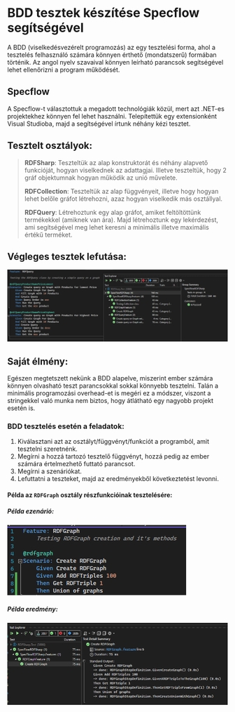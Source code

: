 # BDD tesztek készítése Specflow segítségével

A BDD (viselkedésvezérelt programozás) az egy tesztelési forma, ahol a tesztelés felhasználó számára könnyen érthető (mondatszerű) formában történik. Az angol nyelv szavaival könnyen leírható parancsok segítségével lehet ellenőrizni a program működését.

## Specflow

A Specflow-t választottuk a megadott technológiák közül, mert azt .NET-es projektekhez könnyen fel lehet használni. Telepítettük egy extensionként Visual Studioba, majd a segítségével írtunk néhány kézi tesztet.

## Tesztelt osztályok:

> **RDFSharp**: Teszteltük az alap konstruktorát és néhány alapvető funkcióját, hogyan viselkednek az adattagjai. Illetve teszteltük, hogy 2 gráf objektumnak hogyan működik az unió művelete.
>
> **RDFCollection**: Teszteltük az alap függvényeit, illetve hogy hogyan lehet belőle gráfot létrehozni, azaz hogyan viselkedik más osztállyal.
>
> **RDFQuery**: Létrehoztunk egy alap gráfot, amiket feltöltöttünk termékekkel (amiknek van ára). Majd létrehoztunk egy lekérdezést, ami segítségével meg lehet keresni a minimális illetve maximális értékű terméket.

## Végleges tesztek lefutása:

![final_results](/doc/pics/product_bdd_pic3.png)

## Saját élmény:

Egészen megtetszett nekünk a BDD alapelve, miszerint ember számára könnyen olvasható teszt parancsokkal sokkal könnyebb tesztelni. Talán a minimális programozási overhead-et is megéri ez a módszer, viszont a stringekkel való munka nem biztos, hogy átlátható egy nagyobb projekt esetén is.

### BDD tesztelés esetén a feladatok:

1. Kiválasztani azt az osztályt/függvényt/funkciót a programból, amit tesztelni szeretnénk.
2. Megírni a hozzá tartozó tesztelő függvényt, hozzá pedig az ember számára értelmezhető futtató parancsot.
3. Megírni a szenáriókat.
4. Lefuttatni a teszteket, majd az eredményekből következtetést levonni.

#### Példa az `RDFGraph` osztály részfunkcióinak tesztelésére:

##### Példa ezenárió:

![scenario](/doc/pics/product_bdd_pic1.png)

##### Példa eredmény:

![result](/doc/pics/product_bdd_pic2.png)